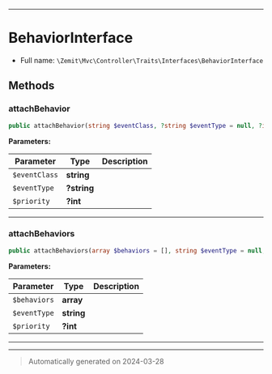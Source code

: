 ***

# BehaviorInterface





* Full name: `\Zemit\Mvc\Controller\Traits\Interfaces\BehaviorInterface`



## Methods


### attachBehavior



```php
public attachBehavior(string $eventClass, ?string $eventType = null, ?int $priority = null): void
```








**Parameters:**

| Parameter | Type | Description |
|-----------|------|-------------|
| `$eventClass` | **string** |  |
| `$eventType` | **?string** |  |
| `$priority` | **?int** |  |





***

### attachBehaviors



```php
public attachBehaviors(array $behaviors = [], string $eventType = null, ?int $priority = null): void
```








**Parameters:**

| Parameter | Type | Description |
|-----------|------|-------------|
| `$behaviors` | **array** |  |
| `$eventType` | **string** |  |
| `$priority` | **?int** |  |





***


***
> Automatically generated on 2024-03-28

